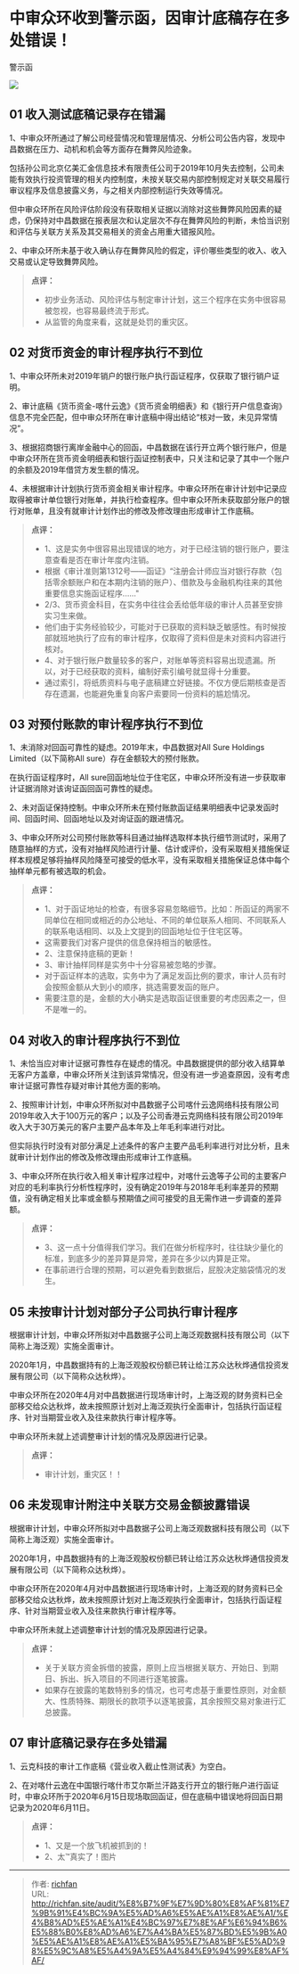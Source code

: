 # 中审众环收到警示函，因审计底稿存在多处错误！

警示函

![](https://img.richfan.site/audit/跟着证监会学审计/中审众环收到警示函，因审计底稿存在多处错误！.webp)

## 01 收入测试底稿记录存在错漏

1、中审众环所通过了解公司经营情况和管理层情况、分析公司公告内容，发现中昌数据在压力、动机和机会等方面存在舞弊风险迹象。

包括孙公司北京亿美汇金信息技术有限责任公司于2019年10月失去控制，公司未能有效执行投资管理的相关内控制度，未按关联交易内部控制规定对关联交易履行审议程序及信息披露义务，与之相关内部控制运行失效等情况。

但中审众环所在风险评估阶段没有获取相关证据以消除对这些舞弊风险因素的疑虑，仍保持对中昌数据在报表层次和认定层次不存在舞弊风险的判断，未恰当识别和评估与关联方关系及其交易相关的资金占用重大错报风险。

2、中审众环所未基于收入确认存在舞弊风险的假定，评价哪些类型的收入、收入交易或认定导致舞弊风险。

> **点评：**
> - 初步业务活动、风险评估与制定审计计划，这三个程序在实务中很容易被忽视，也容易最终流于形式。
> - 从监管的角度来看，这就是处罚的重灾区。

## 02 对货币资金的审计程序执行不到位

1、中审众环所未对2019年销户的银行账户执行函证程序，仅获取了银行销户证明。

2、审计底稿《货币资金-喀什云逸》《货币资金明细表》和《银行开户信息查询》信息不完全匹配，但中审众环所在审计底稿中得出结论“核对一致，未见异常情况”。

3、根据招商银行离岸金融中心的回函，中昌数据在该行开立两个银行账户，但是中审众环所在货币资金明细表和银行函证控制表中，只关注和记录了其中一个账户的余额及2019年借贷方发生额的情况。

4、未根据审计计划执行货币资金相关审计程序。中审众环所在审计计划中记录应取得被审计单位银行对账单，并执行检查程序。但中审众环所未获取部分账户的银行对账单，且没有就审计计划作出的修改及修改理由形成审计工作底稿。

> **点评：**
> - 1、这是实务中很容易出现错误的地方，对于已经注销的银行账户，要注意查看是否在审计年度内注销。
> - 根据《审计准则第1312号——函证》“注册会计师应当对银行存款（包括零余额账户和在本期内注销的账户）、借款及与金融机构往来的其他重要信息实施函证程序......"
> - 2/3、货币资金科目，在实务中往往会丢给低年级的审计人员甚至安排实习生来做。
> - 他们由于实务经验较少，可能对于已获取的资料缺乏敏感性。有时候按部就班地执行了应有的审计程序，仅取得了资料但是未对资料内容进行核对。
> - 4、对于银行账户数量较多的客户，对账单等资料容易出现遗漏。所以，对于已经获取的资料，编制好索引编号就显得十分重要。
> - 通过索引，将纸质资料与电子底稿建立好链接。不仅方便后期核查是否存在遗漏，也能避免重复向客户索要同一份资料的尴尬情况。

## 03 对预付账款的审计程序执行不到位

1、未消除对回函可靠性的疑虑。2019年末，中昌数据对All Sure Holdings Limited（以下简称All sure）存在金额较大的预付账款。

在执行函证程序时，All sure回函地址位于住宅区，中审众环所没有进一步获取审计证据消除对该询证函回函可靠性的疑虑。

2、未对函证保持控制。中审众环所未在预付账款函证结果明细表中记录发函时间、回函时间、回函地址以及对询证函的跟进情况。

3、中审众环所对公司预付账款等科目通过抽样选取样本执行细节测试时，采用了随意抽样的方式，没有对抽样风险进行计量、估计或评价，没有采取相关措施保证样本规模足够将抽样风险降至可接受的低水平，没有采取相关措施保证总体中每个抽样单元都有被选取的机会。


> **点评：**
> - 1、对于函证地址的检查，有很多容易忽略细节。比如：所函证的两家不同单位在相同或相近的办公地址、不同的单位联系人相同、不同联系人的联系电话相同、以及上文提到的回函地址位于住宅区等。
> - 这需要我们对客户提供的信息保持相当的敏感性。
> - 2、注意保持底稿的更新！
> - 3、审计抽样同样是实务中十分容易被忽略的步骤。
> - 对于函证样本的选取，实务中为了满足发函比例的要求，审计人员有时会按照金额从大到小的顺序，挑选需要发函的账户。
> - 需要注意的是，金额的大小确实是选取函证很重要的考虑因素之一，但不是唯一的。

## 04 对收入的审计程序执行不到位

1、未恰当应对审计证据可靠性存在疑虑的情况。中昌数据提供的部分收入结算单无客户方盖章，中审众环所关注到该异常情况，但没有进一步追查原因，没有考虑审计证据可靠性存疑对审计其他方面的影响。

2、按照审计计划，中审众环所拟对中昌数据子公司喀什云逸网络科技有限公司2019年收入大于100万元的客户；以及子公司香港云克网络科技有限公司2019年收入大于30万美元的客户主要产品本年及上年毛利率进行对比。

但实际执行时没有对部分满足上述条件的客户主要产品毛利率进行对比分析，且未就审计计划作出的修改及修改理由形成审计工作底稿。

3、中审众环所在执行收入相关审计程序过程中，对喀什云逸等子公司的主要客户对应的毛利率执行分析性程序时，没有确定2019年与2018年毛利率差异的预期值，没有确定相关比率或金额与预期值之间可接受的且无需作进一步调查的差异额。

> **点评：**
> - 3、这一点十分值得我们学习。我们在做分析程序时，往往缺少量化的标准，到底多少的差异算是异常，差异在多少以内算是正常。
> - 在事前进行合理的预期，可以避免看到数据后，屁股决定脑袋情况的发生。

## 05 未按审计计划对部分子公司执行审计程序

根据审计计划，中审众环所拟对中昌数据子公司上海泛观数据科技有限公司（以下简称上海泛观）实施全面审计。

2020年1月，中昌数据持有的上海泛观股权份额已转让给江苏众达秋烨通信投资发展有限公司（以下简称众达秋烨）。

中审众环所在2020年4月对中昌数据进行现场审计时，上海泛观的财务资料已全部移交给众达秋烨，故未按照原计划对上海泛观执行全面审计，包括执行函证程序、针对当期营业收入及往来款执行审计程序等。

中审众环所未就上述调整审计计划的情况及原因进行记录。


> **点评：**
> - 审计计划，重灾区！！

## 06 未发现审计附注中关联方交易金额披露错误

根据审计计划，中审众环所拟对中昌数据子公司上海泛观数据科技有限公司（以下简称上海泛观）实施全面审计。

2020年1月，中昌数据持有的上海泛观股权份额已转让给江苏众达秋烨通信投资发展有限公司（以下简称众达秋烨）。

中审众环所在2020年4月对中昌数据进行现场审计时，上海泛观的财务资料已全部移交给众达秋烨，故未按照原计划对上海泛观执行全面审计，包括执行函证程序、针对当期营业收入及往来款执行审计程序等。

中审众环所未就上述调整审计计划的情况及原因进行记录。


> **点评：**
> - 关于关联方资金拆借的披露，原则上应当根据关联方、开始日、到期日、拆出、拆入项目的不同进行逐笔披露。
> - 如果存在披露的笔数特别多的情况，也可考虑基于重要性原则，对金额大、性质特殊、期限长的款项予以逐笔披露，其余按照交易对象进行汇总披露。

## 07 审计底稿记录存在多处错漏

1、云克科技的审计工作底稿《营业收入截止性测试表》为空白。

2、在对喀什云逸在中国银行喀什市艾尔斯兰汗路支行开立的银行账户进行函证时，中审众环所于2020年6月15日现场取回函证，但在底稿中错误地将回函日期记录为2020年6月11日。

> **点评：**
> - 1、又是一个放飞机被抓到的！
> - 2、太™真实了！图片

---

> 作者: [richfan](https://richfan.site/)  
> URL: http://richfan.site/audit/%E8%B7%9F%E7%9D%80%E8%AF%81%E7%9B%91%E4%BC%9A%E5%AD%A6%E5%AE%A1%E8%AE%A1/%E4%B8%AD%E5%AE%A1%E4%BC%97%E7%8E%AF%E6%94%B6%E5%88%B0%E8%AD%A6%E7%A4%BA%E5%87%BD%E5%9B%A0%E5%AE%A1%E8%AE%A1%E5%BA%95%E7%A8%BF%E5%AD%98%E5%9C%A8%E5%A4%9A%E5%A4%84%E9%94%99%E8%AF%AF/  

